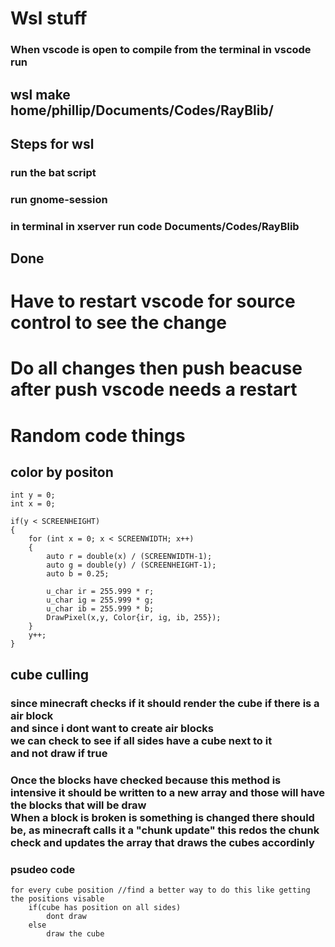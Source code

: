 # Wsl stuff
### When vscode is open to compile from the terminal in vscode run
## wsl make home/phillip/Documents/Codes/RayBlib/

## Steps for wsl
### run the bat script
### run gnome-session
### in terminal in xserver run code Documents/Codes/RayBlib
## Done

# Have to restart vscode for source control to see the change
# Do all changes then push beacuse after push vscode needs a restart

# Random code things

## color by positon
    int y = 0;
    int x = 0;

    if(y < SCREENHEIGHT)
    {
        for (int x = 0; x < SCREENWIDTH; x++)
        {
            auto r = double(x) / (SCREENWIDTH-1);
            auto g = double(y) / (SCREENHEIGHT-1);
            auto b = 0.25;

            u_char ir = 255.999 * r;
            u_char ig = 255.999 * g;
            u_char ib = 255.999 * b;
            DrawPixel(x,y, Color{ir, ig, ib, 255});
        }
        y++;
    }

## cube culling
### since minecraft checks if it should render the cube if there is a air block <br> and since i dont want to create air blocks <br>  we can check to see if all sides have a cube next to it <br> and not draw if true

### Once the blocks have checked because this method is intensive it should be written to a new array and those will have the blocks that will be draw <br> When a block is broken is something is changed there should be, as minecraft calls it a "chunk update" this redos the chunk check and updates the array that draws the cubes accordinly


### psudeo code
    for every cube position //find a better way to do this like getting the positions visable
        if(cube has position on all sides)
            dont draw
        else
            draw the cube